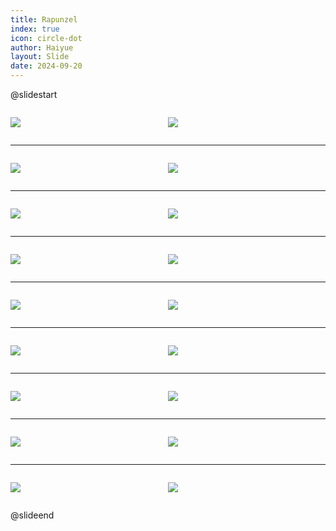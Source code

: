 ```yaml
---
title: Rapunzel
index: true
icon: circle-dot
author: Haiyue
layout: Slide
date: 2024-09-20
---
```

 
@slidestart

<div style="display:flex">
<div style="flex:1">

![](/data/english/reading/Level-K/Rapunzel/001.png)
</div>
<div style="flex:1">

![](/data/english/reading/Level-K/Rapunzel/002.png)
</div>
</div>

---

<div style="display:flex">
<div style="flex:1">

![](/data/english/reading/Level-K/Rapunzel/003.png)
</div>
<div style="flex:1">

![](/data/english/reading/Level-K/Rapunzel/004.png)
</div>
</div>

---

<div style="display:flex">
<div style="flex:1">

![](/data/english/reading/Level-K/Rapunzel/005.png)
</div>
<div style="flex:1">

![](/data/english/reading/Level-K/Rapunzel/006.png)
</div>
</div>

---

<div style="display:flex">
<div style="flex:1">

![](/data/english/reading/Level-K/Rapunzel/007.png)
</div>
<div style="flex:1">

![](/data/english/reading/Level-K/Rapunzel/008.png)
</div>
</div>

---

<div style="display:flex">
<div style="flex:1">

![](/data/english/reading/Level-K/Rapunzel/009.png)
</div>
<div style="flex:1">

![](/data/english/reading/Level-K/Rapunzel/010.png)
</div>
</div>

---

<div style="display:flex">
<div style="flex:1">

![](/data/english/reading/Level-K/Rapunzel/011.png)
</div>
<div style="flex:1">

![](/data/english/reading/Level-K/Rapunzel/012.png)
</div>
</div>

---

<div style="display:flex">
<div style="flex:1">

![](/data/english/reading/Level-K/Rapunzel/013.png)
</div>
<div style="flex:1">

![](/data/english/reading/Level-K/Rapunzel/014.png)
</div>
</div>

---

<div style="display:flex">
<div style="flex:1">

![](/data/english/reading/Level-K/Rapunzel/015.png)
</div>
<div style="flex:1">

![](/data/english/reading/Level-K/Rapunzel/016.png)
</div>
</div>

---

<div style="display:flex">
<div style="flex:1">

![](/data/english/reading/Level-K/Rapunzel/017.png)
</div>
<div style="flex:1">

![](/data/english/reading/Level-K/Rapunzel/018.png)
</div>
</div>

@slideend